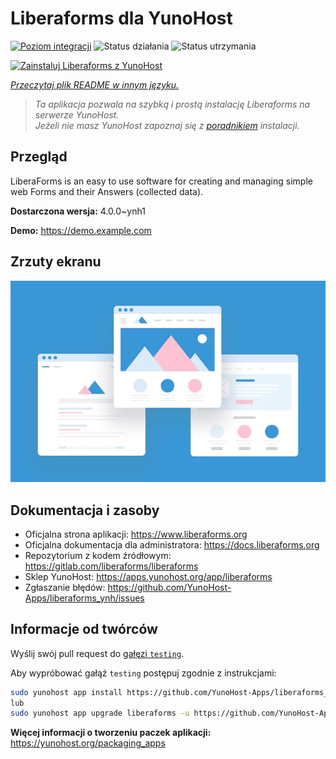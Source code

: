<!--
To README zostało automatycznie wygenerowane przez <https://github.com/YunoHost/apps/tree/master/tools/readme_generator>
Nie powinno być ono edytowane ręcznie.
-->

# Liberaforms dla YunoHost

[![Poziom integracji](https://apps.yunohost.org/badge/integration/liberaforms)](https://ci-apps.yunohost.org/ci/apps/liberaforms/)
![Status działania](https://apps.yunohost.org/badge/state/liberaforms)
![Status utrzymania](https://apps.yunohost.org/badge/maintained/liberaforms)

[![Zainstaluj Liberaforms z YunoHost](https://install-app.yunohost.org/install-with-yunohost.svg)](https://install-app.yunohost.org/?app=liberaforms)

*[Przeczytaj plik README w innym języku.](./ALL_README.md)*

> *Ta aplikacja pozwala na szybką i prostą instalację Liberaforms na serwerze YunoHost.*  
> *Jeżeli nie masz YunoHost zapoznaj się z [poradnikiem](https://yunohost.org/install) instalacji.*

## Przegląd

LiberaForms is an easy to use software for creating and managing simple web Forms and
their Answers (collected data).

**Dostarczona wersja:** 4.0.0~ynh1

**Demo:** <https://demo.example.com>

## Zrzuty ekranu

![Zrzut ekranu z Liberaforms](./doc/screenshots/example.jpg)

## Dokumentacja i zasoby

- Oficjalna strona aplikacji: <https://www.liberaforms.org>
- Oficjalna dokumentacja dla administratora: <https://docs.liberaforms.org>
- Repozytorium z kodem źródłowym: <https://gitlab.com/liberaforms/liberaforms>
- Sklep YunoHost: <https://apps.yunohost.org/app/liberaforms>
- Zgłaszanie błędów: <https://github.com/YunoHost-Apps/liberaforms_ynh/issues>

## Informacje od twórców

Wyślij swój pull request do [gałęzi `testing`](https://github.com/YunoHost-Apps/liberaforms_ynh/tree/testing).

Aby wypróbować gałąź `testing` postępuj zgodnie z instrukcjami:

```bash
sudo yunohost app install https://github.com/YunoHost-Apps/liberaforms_ynh/tree/testing --debug
lub
sudo yunohost app upgrade liberaforms -u https://github.com/YunoHost-Apps/liberaforms_ynh/tree/testing --debug
```

**Więcej informacji o tworzeniu paczek aplikacji:** <https://yunohost.org/packaging_apps>
